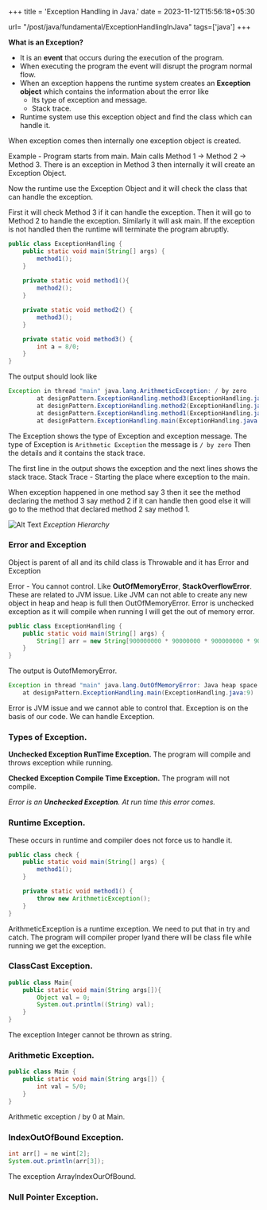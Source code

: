 +++
title = 'Exception Handling in Java.'
date = 2023-11-12T15:56:18+05:30

url= "/post/java/fundamental/ExceptionHandlingInJava"
tags=['java']
+++



**What is an Exception?**

- It is an **event** that occurs during the execution of the program.
- When executing the program the event will disrupt the program normal flow.
- When an exception happens the runtime system creates an **Exception object** which contains the information about the error like 
    - Its type of exception and message.
    - Stack trace.
- Runtime system use this exception object and find the class which can handle it. 

When exception comes then internally one exception object is created.

Example - Program starts from main. Main calls Method 1 -> Method 2 -> Method 3.
There is an exception in Method 3 then internally it will create an Exception Object.

Now the runtime use the Exception Object and it will check the class that can handle the exception.

First it will check Method 3 if it can handle the exception. Then it will go to Method 2 to handle the exception. Similarly it will ask main. If the exception is not handled then the runtime will terminate the program abruptly.
<br>
```java
public class ExceptionHandling {
    public static void main(String[] args) {
        method1();
    }
    
    private static void method1(){
        method2();
    }

    private static void method2() {
        method3();
    }

    private static void method3() {
        int a = 8/0;
    }
}
```
The output should look like
```java
Exception in thread "main" java.lang.ArithmeticException: / by zero
        at designPattern.ExceptionHandling.method3(ExceptionHandling.java:20)
        at designPattern.ExceptionHandling.method2(ExceptionHandling.java:16)
        at designPattern.ExceptionHandling.method1(ExceptionHandling.java:12)
        at designPattern.ExceptionHandling.main(ExceptionHandling.java:8)
```

The Exception shows the type of Exception and exception message.
The type of Exception is `Arithmetic Exception` the message is `/ by zero` Then the details and it contains the stack trace.

The first line in the output shows the exception and the next lines shows the stack trace. Stack Trace - Starting the place where exception to the main.

When exception happened in one method say 3 then it see the method declaring the method 3 say method 2 if it can handle then good else it will go to the method that declared method 2 say method 1.



![Alt Text](/images/img.png)
*Exception Hierarchy*


### Error and Exception
Object is parent of all and its child class is Throwable and it has Error and Exception

Error - You cannot control. Like **OutOfMemoryError**, **StackOverflowError**.
These are related to JVM issue. Like JVM can not able to create any new object in heap and heap is full then OutOfMemoryError. Error is unchecked exception as it will compile when running I will get the out of memory error.


```java
public class ExceptionHandling {
    public static void main(String[] args) {
        String[] arr = new String[900000000 * 90000000 * 900000000 * 90000000];
    }
}
```
The output is OutofMemoryError.
```java
Exception in thread "main" java.lang.OutOfMemoryError: Java heap space
	at designPattern.ExceptionHandling.main(ExceptionHandling.java:9)
```

Error is JVM issue and we cannot able to control that. Exception is on the basis of our code. We can handle Exception.

### Types of Exception.
**Unchecked Exception RunTime Exception.** The program will compile and throws exception while running.

**Checked Exception Compile Time Exception.** The program will not compile.

*Error is an **Unchecked Exception**. At run time this error comes.*
### Runtime Exception.
These occurs in runtime and compiler does not force us to handle it.
```java
public class check {
    public static void main(String[] args) {
        method1();
    }

    private static void method1() {
        throw new ArithmeticException();
    }
}
```
ArithmeticException is a runtime exception. We need to put that in try and catch. The program will compiler proper lyand there will be class file while running we get the exception.

### ClassCast Exception.
```java
public class Main{
    public static void main(String args[]){
        Object val = 0;
        System.out.println((String) val);
    }
}
```
The exception Integer cannot be thrown as string.
### Arithmetic Exception.
```java
public class Main {
    public static void main(String args[]) {
        int val = 5/0;
    }
}
```
Arithmetic exception / by 0 at Main.
### IndexOutOfBound Exception.
```java
int arr[] = ne wint[2];
System.out.println(arr[3]);
```
The exception ArrayIndexOurOfBound.

### Null Pointer Exception.
